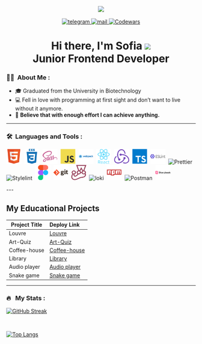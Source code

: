 <p align="center"><img src="https://giffun.ru/wp-content/uploads/2022/08/6c90288d7e10d46d18895f17f420a92c.gif" width="300" /></p>
<div id="badges" align="center">
    <a href="https://t.me/suficks" target="_blank">
      <img src="https://img.shields.io/badge/Telegram-2CA5E0?style=for-the-badge&logo=telegram&logoColor=white" alt="telegram"/>
    </a>
    <a href="mailto:vdo-sofia@mail.ru">
      <img src="https://img.shields.io/badge/Gmail-D14836?style=for-the-badge&logo=gmail&logoColor=white" alt="mail"/>
    </a>
     <a href="https://www.codewars.com/users/rsschool_ae9543dc9e4e0811" target="_blank">
      <img src="https://img.shields.io/badge/Codewars-B1361E?style=for-the-badge&logo=Codewars&logoColor=white" alt="Codewars"/>
    </a>
  </div>

  <h1 align="center">Hi there, I'm Sofia <img src="https://media.giphy.com/media/hvRJCLFzcasrR4ia7z/giphy.gif" width="40"><br />Junior Frontend Developer</h1>

### :woman_technologist: &nbsp;About Me :

- 🎓 Graduated from the University in Biotechnology
- 💻 Fell in love with programming at first sight and don’t want to live without it anymore.
- 🌟 __Believe that with enough effort I can achieve anything.__

---

### 🛠 &nbsp;Languages and Tools :

<p>
<img src="https://github.com/devicons/devicon/blob/master/icons/html5/html5-original.svg" title="HTML5" alt="HTML" width="40" height="40"/>&nbsp;
<img src="https://github.com/devicons/devicon/blob/master/icons/css3/css3-plain-wordmark.svg"  title="CSS3" alt="CSS" width="40" height="40"/>&nbsp;
<img src="https://github.com/devicons/devicon/blob/master/icons/sass/sass-original.svg" title="Sass" alt="Sass " width="40" height="40"/>&nbsp;
<img src="https://github.com/devicons/devicon/blob/master/icons/javascript/javascript-original.svg" title="JavaScript" alt="JavaScript" width="40" height="40"/>&nbsp;
<img src="https://github.com/devicons/devicon/blob/master/icons/webpack/webpack-original-wordmark.svg" title="Webpack" alt="Webpack " width="40" height="40"/>&nbsp;
<img src="https://github.com/devicons/devicon/blob/master/icons/react/react-original-wordmark.svg" title="React"  alt="React" width="40" height="40"/>&nbsp;
<img src="https://github.com/devicons/devicon/blob/master/icons/redux/redux-original.svg" title="Redux" alt="Redux " width="40" height="40"/>&nbsp;
<img src="https://github.com/devicons/devicon/blob/master/icons/typescript/typescript-original.svg" title="TypeScript" alt="TypeScript " width="40" height="40"/>&nbsp;
<img src="https://github.com/devicons/devicon/blob/master/icons/eslint/eslint-original-wordmark.svg"  title="ESLint" alt="ESLint" width="40" height="40"/>&nbsp;
<img src="https://img.shields.io/badge/prettier-ff69b4.svg?style=flat-square"  title="Prettier" alt="Prettier" width="40" height="40"/>&nbsp;
<img src="https://icon-icons.com/icons2/3915/PNG/512/stylelint_logo_icon_249490.png"  title="Stylelint" alt="Stylelint" width="40" height="40"/>&nbsp;
<img src="https://github.com/devicons/devicon/blob/master/icons/figma/figma-original.svg"  title="Figma" alt="Figma" width="40" height="40"/>&nbsp;
<img src="https://github.com/devicons/devicon/blob/master/icons/git/git-original-wordmark.svg" title="Git" alt="Git" width="40" height="40"/>&nbsp;
<img src="https://github.com/devicons/devicon/blob/master/icons/jest/jest-plain.svg" title="Jest" alt="jest" width="40" height="40"/>&nbsp;
<img src="https://user-images.githubusercontent.com/25181517/190230082-55409fe9-d5a2-4f3d-bdba-0f0946190e67.png" title="Loki" alt="loki" width="40" height="40"/>&nbsp;
<img src="https://github.com/devicons/devicon/blob/master/icons/npm/npm-original-wordmark.svg" title="NPM" alt="NPM" width="40" height="40"/>&nbsp;
<img src="https://www.vectorlogo.zone/logos/getpostman/getpostman-icon.svg" title="Postman"  alt="Postman" width="40" height="40"/>&nbsp;
<img src="https://github.com/devicons/devicon/blob/master/icons/storybook/storybook-original-wordmark.svg" title="Storybook" alt="Storybook " width="40" height="40"/>&nbsp;
</p>
---

## My Educational Projects

| Project Title            | Deploy Link                                                        |
|--------------------------|:-------------------------------------------------------------------|
| Louvre                  | [Louvre](https://suficks.github.io/Museum/museum/)     |
| Art-Quiz                | [Art-Quiz](https://suficks.github.io/Art-Quiz/art-quiz/)     |
| Coffee-house            | [Coffee-house](https://house-of-coffee.netlify.app/)         |
| Library                 | [Library](https://rolling-scopes-school.github.io/suficks-JSFEPRESCHOOL2023Q2/library/) |
| Audio player            | [Audio player](https://rolling-scopes-school.github.io/suficks-JSFEPRESCHOOL2023Q2/audio-player/)                            |
| Snake game              | [Snake game](https://rolling-scopes-school.github.io/suficks-JSFEPRESCHOOL2023Q2/random-game/)      |

---

### 🔥 &nbsp; My Stats :
<div>
  
[![GitHub Streak](http://github-readme-streak-stats.herokuapp.com?user=Suficks&theme=dark&hide_border=true&date_format=j%20M%5B%20Y%5D&mode=weekly)](https://git.io/streak-stats)

<img src="https://github-readme-stats-sigma-five.vercel.app/api?username=Suficks&show_icons=true&theme=radical&count_private=true" alt="" />

[![Top Langs](https://github-readme-stats.vercel.app/api/top-langs/?username=Suficks&layout=compact&theme=vision-friendly-dark)](https://github.com/anuraghazra/github-readme-stats)

</div>
